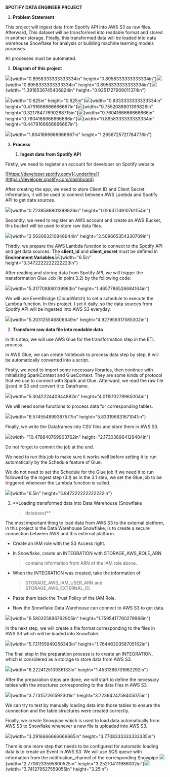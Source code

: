 **SPOTIFY DATA ENGINEER PROJECT**

1.  **Problem Statement**

This project will ingest data from Spotify API into AWS S3 as raw files.
Afterward, This dataset will be transformed into readable format and
stored in another storage. Finally, this transformed data will be loaded
into data warehouse Snowflake for analysis or building machine learning
models purposes.

All processes must be automated.

2.  **Diagram of this project**

![](vertopal_f2a99360002b48f4a712c9386ba79219/media/image4.png){width="0.8958333333333334in"
height="0.8958333333333334in"}![](vertopal_f2a99360002b48f4a712c9386ba79219/media/image4.png){width="0.8958333333333334in"
height="0.8958333333333334in"}![](vertopal_f2a99360002b48f4a712c9386ba79219/media/image1.png){width="1.3918536745406824in"
height="0.9251727909011374in"}

![](vertopal_f2a99360002b48f4a712c9386ba79219/media/image2.png){width="0.625in"
height="0.625in"}![](vertopal_f2a99360002b48f4a712c9386ba79219/media/image7.png){width="0.8333333333333334in"
height="0.4791666666666667in"}![](vertopal_f2a99360002b48f4a712c9386ba79219/media/image5.png){width="0.7552088801399826in"
height="0.32178477690288715in"}![](vertopal_f2a99360002b48f4a712c9386ba79219/media/image8.png){width="0.7604166666666666in"
height="0.7604166666666666in"}![](vertopal_f2a99360002b48f4a712c9386ba79219/media/image3.png){width="0.8958333333333334in"
height="0.4479166666666667in"}

![](vertopal_f2a99360002b48f4a712c9386ba79219/media/image9.png){width="1.6041666666666667in"
height="1.2656725721784776in"}

3.  **Process**

    1.  **Ingest data from Spotify API**

Firstly, we need to register an account for developer on Spotify website

[[https://developer.spotify.com/]{.underline}](https://developer.spotify.com/dashboard)

After creating the app, we need to store Client ID and Client Secret
information, it will be used to connect between AWS Lambda and Spotify
API to get data sources.

![](vertopal_f2a99360002b48f4a712c9386ba79219/media/image6.png){width="0.7239588801399826in"
height="1.0263713910761154in"}

Secondly, we need to register an AWS account and create an AWS Bucket,
this bucket will be used to store raw data files.

![](vertopal_f2a99360002b48f4a712c9386ba79219/media/image14.png){width="2.563063210848644in"
height="2.509665354330709in"}

Thirdly, we prepare the AWS Lambda function to connect to the Spotify
API and get data sources. The **client_id** and **client_secret** must
be defined in **Environment
Variables**.![](vertopal_f2a99360002b48f4a712c9386ba79219/media/image13.png){width="6.5in"
height="3.3472222222222223in"}

After reading and storing data from Spotify API, we will trigger the
transformation Glue Job (in point 3.2) by the following code:

![](vertopal_f2a99360002b48f4a712c9386ba79219/media/image11.png){width="5.317708880139983in"
height="1.4657786526684164in"}

We will use EventBridge (CloudWatch) to set a schedule to execute the
Lambda function. In this project, I set it daily, so the data sources
from Spotify API will be ingested into AWS S3 everyday.

![](vertopal_f2a99360002b48f4a712c9386ba79219/media/image15.png){width="5.203125546806649in"
height="4.927959317585302in"}

2.  **Transform raw data file into readable data**

In this step, we will use AWS Glue for the transformation step in the
ETL process.

In AWS Glue, we can create Notebook to process data step by step, it
will be automatically converted into a script.

Firstly, we need to import some necessary libraries, then continue with
initializing SparkContext and GlueContext. They are some kinds of
protocol that we use to connect with Spark and Glue. Afterward, we read
the raw file (json) in S3 and convert it to Dataframe.

![](vertopal_f2a99360002b48f4a712c9386ba79219/media/image32.png){width="5.304222440944882in"
height="4.011510279965004in"}

We will need some functions to process data for corresponding tables.

![](vertopal_f2a99360002b48f4a712c9386ba79219/media/image34.png){width="8.574554899387577in"
height="5.833196631671041in"}

Finally, we write the Dataframes into CSV files and store them in AWS
S3.

![](vertopal_f2a99360002b48f4a712c9386ba79219/media/image30.png){width="10.478840769903762in"
height="2.173036964129484in"}

Do not forget to commit the job at the end.

We need to run this job to make sure it works well before setting it to
run automatically by the Schedule feature of Glue.

We do not need to set the Schedule for the Glue job if we need it to run
followed by the Ingest step (3.1) as in the 3.1 step, we set the Glue
job to be triggered whenever the Lambda function is called.

![](vertopal_f2a99360002b48f4a712c9386ba79219/media/image10.png){width="6.5in"
height="5.847222222222222in"}

3.  **Loading transformed data into Data Warehouse (Snowflake
    > database)**

The most important thing to load data from AWS S3 to the external
platform, in this project is the Data Warehouse Snowflake, is to create
a secure connection between AWS and this external platform.

-   Create an IAM role with the S3 Access right.

-   In Snowflake, create an INTEGRATION with STORAGE_AWS_ROLE_ARN
    > contains information from ARN of the IAM role above.

-   When the INTEGRATION was created, take the information of
    > STORAGE_AWS_IAM_USER_ARN and STORAGE_AWS_EXTERNAL_ID.

-   Paste them back the Trust Policy of the IAM Role.

-   Now the Snowflake Data Warehouse can connect to AWS S3 to get data.

![](vertopal_f2a99360002b48f4a712c9386ba79219/media/image36.png){width="6.580325896762905in"
height="1.7595417760279966in"}

In the next step, we will create a file format corresponding to the
files in AWS S3 which will be loaded into Snowflake.

![](vertopal_f2a99360002b48f4a712c9386ba79219/media/image29.png){width="5.721155949256343in"
height="1.7644630358705162in"}

The final step in the preparation process is to create an INTEGRATION,
which is considered as a storage to store data from AWS S3.

![](vertopal_f2a99360002b48f4a712c9386ba79219/media/image33.png){width="8.222412510936133in"
height="1.4531386701662292in"}

After the preparation steps are done, we will start to define the
necessary tables with the structures corresponding to the data files in
AWS S3.

![](vertopal_f2a99360002b48f4a712c9386ba79219/media/image35.png){width="3.773157261592301in"
height="3.7239424759405075in"}

We can try to test by manually loading data into those tables to ensure
the connection and the table structures were created correctly.

Finally, we create Snowpipe which is used to load data automatically
from AWS S3 to Snowflake whenever a new file is uploaded into AWS S3.

![](vertopal_f2a99360002b48f4a712c9386ba79219/media/image31.png){width="3.2916666666666665in"
height="3.7708333333333335in"}

There is one more step that needs to be configured for automatic loading
data is to create an Event in AWS S3. We will use SQS queue with
information from the notification_channel of the corresponding
Snowpipe.![](vertopal_f2a99360002b48f4a712c9386ba79219/media/image12.png){width="2.7706233595800525in"
height="3.252104111986002in"}![](vertopal_f2a99360002b48f4a712c9386ba79219/media/image16.png){width="3.741279527559055in"
height="3.25in"}
